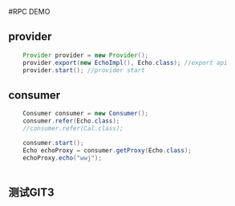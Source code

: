 #RPC DEMO
## provider
```java
    Provider provider = new Provider();
    provider.export(new EchoImpl(), Echo.class); //export api
    provider.start(); //provider start
```
## consumer
```java
    Consumer consumer = new Consumer();
    consumer.refer(Echo.class);
    //consumer.refer(Cal.class);

    consumer.start();
    Echo echoProxy = consumer.getProxy(Echo.class);
    echoProxy.echo("wwj");
    
```
## 测试GIT3